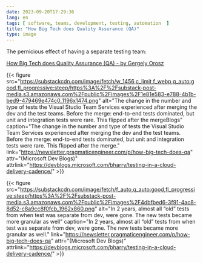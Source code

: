 ```yaml
---
date: 2023-09-20T17:29:36
lang: en
tags: [ software, teams, development, testing, automation  ]
title: "How Big Tech does Quality Assurance (QA)"
type: image
---
```


The pernicious effect of having a separate testing team:

[How Big Tech does Quality Assurance (QA) - by Gergely Orosz](https://newsletter.pragmaticengineer.com/p/how-big-tech-does-qa)

{{< figure src="https://substackcdn.com/image/fetch/w_1456,c_limit,f_webp,q_auto:good,fl_progressive:steep/https%3A%2F%2Fsubstack-post-media.s3.amazonaws.com%2Fpublic%2Fimages%2F1e81e583-e788-4b1b-bed9-479469e474c0_1196x1474.png" alt="The change in the number and type of tests the Visual Studio Team Services experienced after merging the dev and the test teams. Before the merge: end-to-end tests dominated, but unit and integration tests were rare. This flipped after the mergeBlogs" caption="The change in the number and type of tests the Visual Studio Team Services experienced after merging the dev and the test teams. Before the merge: end-to-end tests dominated, but unit and integration tests were rare. This flipped after the merge." link="https://newsletter.pragmaticengineer.com/p/how-big-tech-does-qa" attr="(Microsoft Dev Blogs)" attrlink="https://devblogs.microsoft.com/bharry/testing-in-a-cloud-delivery-cadence/" >}}

{{< figure src="https://substackcdn.com/image/fetch/f_auto,q_auto:good,fl_progressive:steep/https%3A%2F%2Fsubstack-post-media.s3.amazonaws.com%2Fpublic%2Fimages%2F4dbfbed6-3f91-4ac8-8d52-c8a9cc8f0fcb_1962x860.png" alt="In 2 years, almost all “old” tests from when test was separate from dev, were gone. The new tests became more granular as well" caption="In 2 years, almost all “old” tests from when test was separate from dev, were gone. The new tests became more granular as well." link="https://newsletter.pragmaticengineer.com/p/how-big-tech-does-qa" attr="(Microsoft Dev Blogs)" attrlink="https://devblogs.microsoft.com/bharry/testing-in-a-cloud-delivery-cadence/" >}}
